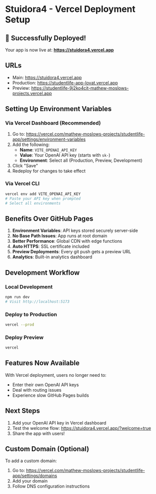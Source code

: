 # Stuidora4 - Vercel Deployment Setup

## 🎉 Successfully Deployed!

Your app is now live at: **https://stuidora4.vercel.app**

## URLs
- Main: https://stuidora4.vercel.app
- Production: https://studentlife-app-lovat.vercel.app
- Preview: https://studentlife-9j2ko4cit-mathew-moslows-projects.vercel.app

## Setting Up Environment Variables

### Via Vercel Dashboard (Recommended)
1. Go to: https://vercel.com/mathew-moslows-projects/studentlife-app/settings/environment-variables
2. Add the following:
   - **Name**: `VITE_OPENAI_API_KEY`
   - **Value**: Your OpenAI API key (starts with `sk-`)
   - **Environment**: Select all (Production, Preview, Development)
3. Click "Save"
4. Redeploy for changes to take effect

### Via Vercel CLI
```bash
vercel env add VITE_OPENAI_API_KEY
# Paste your API key when prompted
# Select all environments
```

## Benefits Over GitHub Pages

1. **Environment Variables**: API keys stored securely server-side
2. **No Base Path Issues**: App runs at root domain
3. **Better Performance**: Global CDN with edge functions
4. **Auto HTTPS**: SSL certificate included
5. **Preview Deployments**: Every git push gets a preview URL
6. **Analytics**: Built-in analytics dashboard

## Development Workflow

### Local Development
```bash
npm run dev
# Visit http://localhost:5173
```

### Deploy to Production
```bash
vercel --prod
```

### Deploy Preview
```bash
vercel
```

## Features Now Available

With Vercel deployment, users no longer need to:
- Enter their own OpenAI API keys
- Deal with routing issues
- Experience slow GitHub Pages builds

## Next Steps

1. Add your OpenAI API key in Vercel dashboard
2. Test the welcome flow: https://stuidora4.vercel.app/?welcome=true
3. Share the app with users!

## Custom Domain (Optional)

To add a custom domain:
1. Go to: https://vercel.com/mathew-moslows-projects/studentlife-app/settings/domains
2. Add your domain
3. Follow DNS configuration instructions